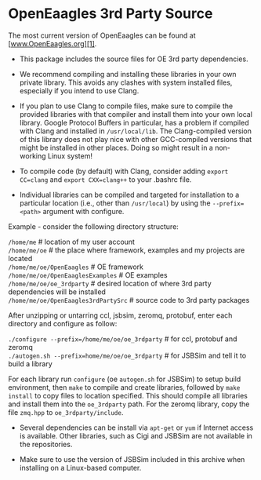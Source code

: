 
OpenEaagles 3rd Party Source
============================

The most current version of OpenEaagles can be found at [www.OpenEaagles.org][1].

* This package includes the source files for OE 3rd party dependencies.

* We recommend compiling and installing these libraries in your own private library.  This avoids any clashes with system installed files, especially if you intend to use Clang.

* If you plan to use Clang to compile files, make sure to compile the provided libraries with that compiler and install them into your own local library.  Google Protocol Buffers in particular, has a problem if compiled with Clang and installed in `/usr/local/lib`.  The Clang-compiled version of this library does not play nice with other GCC-compiled versions that might be installed in other places. Doing so might result in a non-working Linux system!

* To compile code (by default) with Clang, consider adding `export CC=clang` and `export CXX=clang++` to your .bashrc file.

* Individual libraries can be compiled and targeted for installation to a particular location (i.e., other than `/usr/local`) by using the `--prefix=<path>` argument with configure.

Example - consider the following directory structure:

`/home/me`        # location of my user account  
`/home/me/oe`    # the place where framework, examples and my projects are located  
`/home/me/oe/OpenEaagles`     # OE framework  
`/home/me/oe/OpenEaaglesExamples`  # OE examples  
`/home/me/oe/oe_3rdparty`         # desired location of where 3rd party dependencies will be installed  
`/home/me/oe/OpenEaagles3rdPartySrc` # source code to 3rd party packages  

After unzipping or untarring ccl, jsbsim, zeromq, protobuf, enter each directory and configure as follow:

`./configure --prefix=/home/me/oe/oe_3rdparty` # for ccl, protobuf and zeromq  
`./autogen.sh --prefix=home/me/oe/oe_3rdparty` # for JSBSim and tell it to build a library  

For each library run `configure` (oe `autogen.sh` for JSBSim) to setup build environment, then `make` to compile and create libraries, followed by `make install` to copy files to location specified.  This should compile all libraries and install them into the `oe_3rdparty` path.  For the zeromq library, copy the file `zmq.hpp` to `oe_3rdparty/include`.

* Several dependencies can be install via `apt-get` or `yum` if Internet access is available. Other libraries, such as Cigi and JSBSim are not available in the repositories.

* Make sure to use the version of JSBSim included in this archive when installing on a Linux-based computer.


[1]: http://www.OpenEaagles.org
